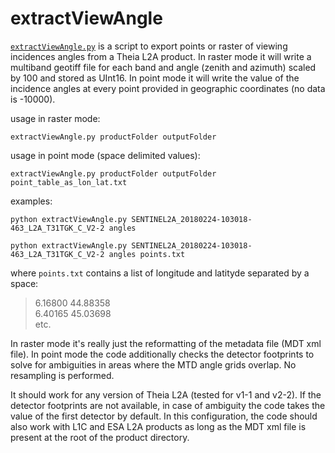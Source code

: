 # extractViewAngle
[`extractViewAngle.py`](https://github.com/sgascoin/extractViewAngle/blob/master/extractViewAngle.py)  is a script to export points or raster of viewing incidences angles from a Theia L2A product. In raster mode it will write a multiband geotiff file for each band and angle (zenith and azimuth) scaled by 100 and stored as UInt16. In point mode it will write the value of the incidence angles at every point provided in geographic coordinates (no data is -10000).

usage in raster mode: 

`extractViewAngle.py productFolder outputFolder`

usage in point mode (space delimited values): 

`extractViewAngle.py productFolder outputFolder point_table_as_lon_lat.txt`

examples:

`python extractViewAngle.py SENTINEL2A_20180224-103018-463_L2A_T31TGK_C_V2-2 angles`

`python extractViewAngle.py SENTINEL2A_20180224-103018-463_L2A_T31TGK_C_V2-2 angles points.txt`

where `points.txt` contains a list of longitude and latityde separated by a space:

> 6.16800 44.88358  
> 6.40165 45.03698  
etc.

In raster mode it's really just the reformatting of the metadata file (MDT xml file). In point mode the code additionally checks the detector footprints to solve for ambiguities in areas where the MTD angle grids overlap. No resampling is performed.

It should work for any version of Theia L2A (tested for v1-1 and v2-2). If the detector footprints are not available, in case of ambiguity the code takes the value of the first detector by default. In this configuration, the code should also work with L1C and ESA L2A products as long as the MDT xml file is present at the root of the product directory.
